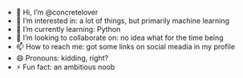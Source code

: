 - 👋 Hi, I’m @concretelover
- 👀 I’m interested in: a lot of things, but primarily machine learning
- 🌱 I’m currently learning: Python
- 💞️ I’m looking to collaborate on: no idea what for the time being
- 📫 How to reach me: got some links on social meadia in my profile
- 😄 Pronouns: kidding, right?
- ⚡ Fun fact: an ambitious noob

<!---
concretelover/concretelover is a ✨ special ✨ repository because its `README.md` (this file) appears on your GitHub profile.
You can click the Preview link to take a look at your changes.
--->
